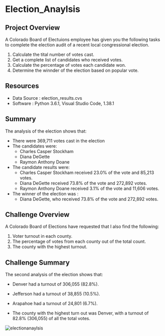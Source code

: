 # Election_Anaylsis

## Project Overview
A Colorado Board of Electuions employee has given you the following tasks to complete the election audit of a recent local congressional election.

1. Calculate the tital number of votes cast.
2. Get a complete list of candidates who received votes.
3. Calculate the percentage of votes each candidate won.
4. Determine the winnder of the election based on popular vote.

## Resources
- Data Source : election_results.cvs
- Software : Python 3.6.1, Visual Studio Code, 1.38.1

## Summary
The analysis of the election shows that:
- There were 369,711 votes cast in the election
- The candidates were:
    - Charles Casper Stockham
    - Diana DeGette
    - Raymon Anthony Doane
 - The candidate results were:
    - Charles Casper Stockham received 23.0% of the vote and 85,213 votes.
    - Diana DeGette received 73.8% of the vote and 272,892 votes.
    - Raymon Anthony Doane received 3.1% of the vote and 11,606 votes.
 - The winner of the election was :
    - Diana DeGette, who received 73.8% of the vote and 272,892 votes.

## Challenge Overview
A Colorado Board of Elections have requested that I also find the following:
1. Voter turnout in each county.
2. The percentage of votes from each county out of the total count.
3. The county with the highest turnout.

## Challenge Summary
The second analysis of the election shows that:
- Denver had a turnout of 306,055 (82.8%). 
- Jefferson had a turnout of 38,855 (10.5%).
- Arapahoe had a turnout of 24,801 (6.7%).

- The county with the highest turn out was Denver, with a turnout of 82.8% (306,055) of all the total votes.

![electionanaylsis](https://user-images.githubusercontent.com/119345840/208992014-567cc9d0-3364-43af-a997-2e3fafcbf887.PNG)
